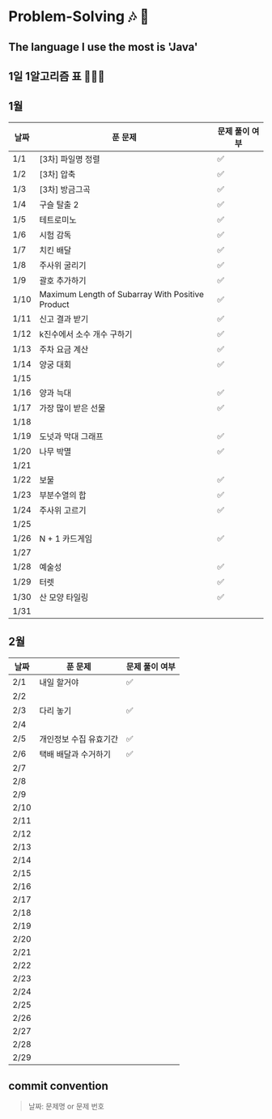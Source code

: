 # Problem-Solving 🎶 🎵

## The language I use the most is 'Java'

## 1일 1알고리즘 표 👩🏻‍💻

## 1월

| 날짜   | 푼 문제                                             | 문제 풀이 여부 |
|------|--------------------------------------------------|----------|
| 1/1  | [3차] 파일명 정렬                                      | ✅        |
| 1/2  | [3차] 압축                                          | ✅        |
| 1/3  | [3차] 방금그곡                                        | ✅        |
| 1/4  | 구슬 탈출 2                                          | ✅        |
| 1/5  | 테트로미노                                            | ✅        |
| 1/6  | 시험 감독                                            | ✅        |
| 1/7  | 치킨 배달                                            | ✅        |
| 1/8  | 주사위 굴리기                                          | ✅        |
| 1/9  | 괄호 추가하기                                          | ✅        |
| 1/10 | Maximum Length of Subarray With Positive Product | ✅        |
| 1/11 | 신고 결과 받기                                         | ✅        |
| 1/12 | k진수에서 소수 개수 구하기                                  | ✅        |
| 1/13 | 주차 요금 계산                                         | ✅        |
| 1/14 | 양궁 대회                                            | ✅        |
| 1/15 |                                                  |          |
| 1/16 | 양과 늑대                                            | ✅        |
| 1/17 | 가장 많이 받은 선물                                      | ✅        |
| 1/18 |                                                  |          |
| 1/19 | 도넛과 막대 그래프                                       | ✅        |
| 1/20 | 나무 박멸                                            |  ✅         |
| 1/21 |                                                  |          |
| 1/22 | 보물                                               |   ✅       |
| 1/23 | 부분수열의 합                                          |  ✅        |
| 1/24 | 주사위 고르기                                          |   ✅       |
| 1/25 |                                                  |          |
| 1/26 | N + 1 카드게임                                       |     ✅     |
| 1/27 |                                                  |          |
| 1/28 | 예술성                                              |      ✅    |
| 1/29 | 터렛                                               | ✅         |
| 1/30 | 산 모양 타일링                                         |   ✅       |
| 1/31 |                                          |        |

## 2월

| 날짜   | 푼 문제   | 문제 풀이 여부 |
|------|--------|----------|
| 2/1  | 내일 할거야 |        ✅     |
| 2/2  |        |          |
| 2/3  | 다리 놓기  |     ✅     |
| 2/4  |        |          |
| 2/5  |   개인정보 수집 유효기간     |     ✅     |
| 2/6  |   택배 배달과 수거하기     |   ✅       |
| 2/7  |        |          |
| 2/8  |        |          |
| 2/9  |        |          |
| 2/10 |        |          |
| 2/11 |        |          |
| 2/12 |        |          |
| 2/13 |        |          |
| 2/14 |        |          |
| 2/15 |        |          |
| 2/16 |        |          |
| 2/17 |        |          |
| 2/18 |        |          |
| 2/19 |        |          |
| 2/20 |        |          |
| 2/21 |        |          |
| 2/22 |        |          |
| 2/23 |        |          |
| 2/24 |        |          |
| 2/25 |        |          |
| 2/26 |        |          |
| 2/27 |        |          |
| 2/28 |        |          |
| 2/29 |        |          |

## commit convention

> 날짜: 문제명 or 문제 번호
